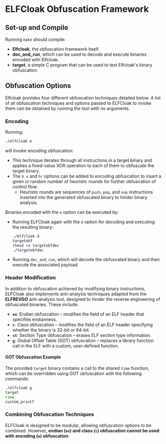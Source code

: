 # ELFCloak Obfuscation Framework

## Set-up and Compile

Running `make` should compile:

- **Elfcloak**, the obfuscation framework itself.
- **dec_and_run**, which can be used to decode and execute binaries encoded with Elfcloak.
- **target**, a simple C program that can be used to test Elfcloak's binary obfuscation.

## Obfuscation Options

Elfcloak provides four different obfuscation techniques detailed below. A list of all obfuscation techniques and options passed to ELFCloak to invoke them can be obtained by running the tool with no arguments.

### Encoding

Running:

```sh
./elfcloak e
```

will invoke encoding obfuscation:

- This technique iterates through all instructions in a target binary and applies a fixed-value XOR operation to each of them to obfuscate the target binary.
- The `h x` and `hr` options can be added to encoding obfuscation to insert a given or random number of heuristic rounds for further obfuscation of control flow. 
  - Heuristic rounds are sequences of `push`, `pop`, and `nop` instructions inserted into the generated obfuscated binary to hinder binary analysis.

Binaries encoded with the `e` option can be executed by:

- Running ELFCloak again with the `d` option for decoding and executing the resulting binary:
  
  ```sh
  ./elfcloak d
  targetobf
  chmod +x targetobfdec
  ./targetobfdec
  ```

- Running `dec_and_run`, which will decode the obfuscated binary and then execute the associated payload.

### Header Modification

In addition to obfuscation achieved by modifying binary instructions, ELFCloak also implements anti-analysis techniques adapted from the **ELFREVGO** anti-analysis tool, designed to hinder the reverse engineering of obfuscated binaries. These include:

- **`en`**: Endian obfuscation – modifies the field of an ELF header that specifies endianness.
- **`c`**: Class obfuscation – modifies the field of an ELF header specifying whether the binary is 32-bit or 64-bit.
- **`st`**: Section Type obfuscation – erases ELF section type information.
- **`g`**: Global Offset Table (GOT) obfuscation – replaces a library function call in the ELF with a custom, user-defined function.

#### GOT Obfuscation Example

The provided `target` binary contains a call to the shared `time` function, which can be overridden using GOT obfuscation with the following commands:

```sh
./elfcloak g
target
time
custom_printf
```

### Combining Obfuscation Techniques

ELFCloak is designed to be modular, allowing obfuscation options to be combined. However, **endian (`en`) and class (`c`) obfuscation cannot be used with encoding (`e`) obfuscation**.
